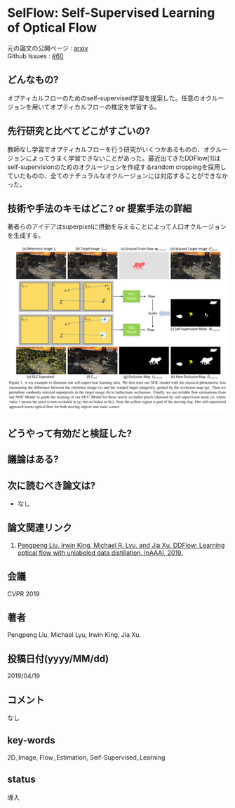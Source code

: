 # SelFlow: Self-Supervised Learning of Optical Flow

元の論文の公開ページ : [arxiv](https://arxiv.org/abs/1904.09117)  
Github Issues : [#60](https://github.com/Obarads/obarads.github.io/issues/60)

## どんなもの?
オプティカルフローのためのself-supervised学習を提案した。任意のオクルージョンを用いてオプティカルフローの推定を学習する。

## 先行研究と比べてどこがすごいの?
教師なし学習でオプティカルフローを行う研究がいくつかあるものの、オクルージョンによってうまく学習できないことがあった。最近出てきたDDFlow[1]はself-supervisionのためのオクルージョンを作成するrandom croppingを採用していたものの、全てのナチュラルなオクルージョンには対応することができなかった。

## 技術や手法のキモはどこ? or 提案手法の詳細
著者らのアイデアはsuperpixelに摂動を与えることによって人口オクルージョンを生成する。

![fig1](img/SSLoOF/fig1.png)

## どうやって有効だと検証した?

## 議論はある?

## 次に読むべき論文は?
- なし

## 論文関連リンク
1. [Pengpeng Liu, Irwin King, Michael R. Lyu, and Jia Xu. DDFlow: Learning optical flow with unlabeled data distillation. InAAAI, 2019.](https://arxiv.org/abs/1902.09145)

## 会議
CVPR 2019

## 著者
Pengpeng Liu, Michael Lyu, Irwin King, Jia Xu.

## 投稿日付(yyyy/MM/dd)
2019/04/19

## コメント
なし

## key-words
2D_Image, Flow_Estimation, Self-Supervised_Learning

## status
導入